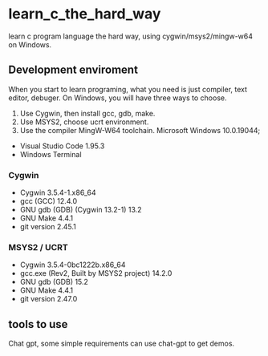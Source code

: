# learn_c_the_hard_way
 learn c program language the hard way, using cygwin/msys2/mingw-w64 on Windows.

## Development enviroment
When you start to learn programing, what you need is just compiler, text editor, debuger.
On Windows, you will have three ways to choose.
1. Use Cygwin, then install gcc, gdb, make.
2. Use MSYS2, choose ucrt environment.
3. Use the compiler MingW-W64 toolchain.
Microsoft Windows 10.0.19044;
* Visual Studio Code 1.95.3
* Windows Terminal

### Cygwin 
* Cygwin 3.5.4-1.x86_64
* gcc (GCC) 12.4.0
* GNU gdb (GDB) (Cygwin 13.2-1) 13.2
* GNU Make 4.4.1
* git version 2.45.1

### MSYS2 / UCRT
* Cygwin 3.5.4-0bc1222b.x86_64
* gcc.exe (Rev2, Built by MSYS2 project) 14.2.0
* GNU gdb (GDB) 15.2
* GNU Make 4.4.1
* git version 2.47.0

## tools to use
Chat gpt, some simple requirements can use chat-gpt to get demos.